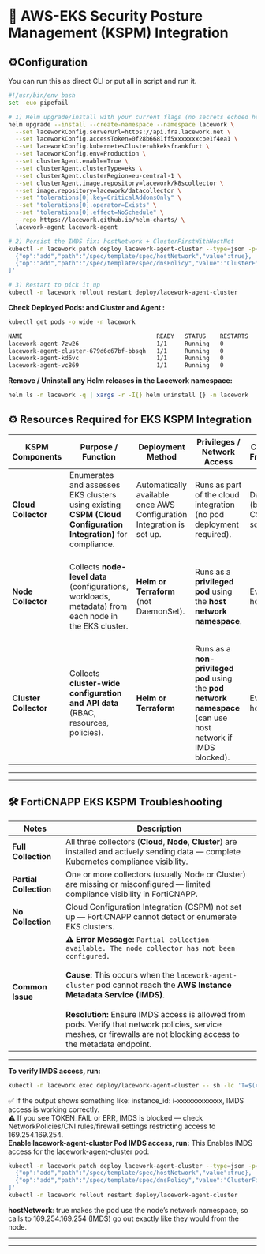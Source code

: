 # 🧩 AWS-EKS Security Posture Management (KSPM)  Integration  


## ⚙️Configuration

You can run this as direct CLI or put all in script and run it.

```bash
#!/usr/bin/env bash
set -euo pipefail

# 1) Helm upgrade/install with your current flags (no secrets echoed here)
helm upgrade --install --create-namespace --namespace lacework \
  --set laceworkConfig.serverUrl=https://api.fra.lacework.net \
  --set laceworkConfig.accessToken=0f28b6681ff5xxxxxxxcbe1f4ea1 \
  --set laceworkConfig.kubernetesCluster=hkeksfrankfurt \
  --set laceworkConfig.env=Production \
  --set clusterAgent.enable=True \
  --set clusterAgent.clusterType=eks \
  --set clusterAgent.clusterRegion=eu-central-1 \
  --set clusterAgent.image.repository=lacework/k8scollector \
  --set image.repository=lacework/datacollector \
  --set "tolerations[0].key=CriticalAddonsOnly" \
  --set "tolerations[0].operator=Exists" \
  --set "tolerations[0].effect=NoSchedule" \
  --repo https://lacework.github.io/helm-charts/ \
  lacework-agent lacework-agent
```


```bash
# 2) Persist the IMDS fix: hostNetwork + ClusterFirstWithHostNet
kubectl -n lacework patch deploy lacework-agent-cluster --type=json -p='[
  {"op":"add","path":"/spec/template/spec/hostNetwork","value":true},
  {"op":"add","path":"/spec/template/spec/dnsPolicy","value":"ClusterFirstWithHostNet"}
]'
```

```bash
# 3) Restart to pick it up
kubectl -n lacework rollout restart deploy/lacework-agent-cluster
```


**Check Deployed Pods: and Cluster and Agent :**
```bash
kubectl get pods -o wide -n lacework                                

NAME                                      READY   STATUS    RESTARTS   AGE   IP              NODE                  NOMINATED NODE   READINESS GATES
lacework-agent-7zw26                      1/1     Running   0          46s   172.31.34.187   i-0c0fa636d2fbd7808   <none>           <none>
lacework-agent-cluster-679d6c67bf-bbsqh   1/1     Running   0          43s   172.31.11.36    i-0c78ac265bfc9d185   <none>           <none>
lacework-agent-kd6vc                      1/1     Running   0          46s   172.31.15.62    i-08b86b7b9ee759e7a   <none>           <none>
lacework-agent-vc869                      1/1     Running   0          26s   172.31.11.36    i-0c78ac265bfc9d185   <none>           <none>
```

**Remove / Uninstall any Helm releases in the Lacework namespace:**
```bash
helm ls -n lacework -q | xargs -r -I{} helm uninstall {} -n lacework
```

## ⚙️ Resources Required for EKS KSPM  Integration

| **KSPM Components**         | **Purpose / Function**                                                                                         | **Deployment Method**                                                 | **Privileges / Network Access**                                                                              | **Collection Frequency**        | **Data Sent to FortiCNAPP**             | **Key Requirements / Notes**                                                                                |
| --------------------- | -------------------------------------------------------------------------------------------------------------- | --------------------------------------------------------------------- | ------------------------------------------------------------------------------------------------------------ | ------------------------------- | --------------------------------------- | ----------------------------------------------------------------------------------------------------------- |
| **Cloud Collector**   | Enumerates and assesses EKS clusters using existing **CSPM (Cloud Configuration Integration)** for compliance. | Automatically available once AWS Configuration Integration is set up. | Runs as part of the cloud integration (no pod deployment required).                                          | Daily (based on CSPM schedule). | Within 24 hours of configuration setup. | Requires AWS  Configuration Integration. No additional setup for EKS.                                 |
| **Node Collector**    | Collects **node-level data** (configurations, workloads, metadata) from each node in the EKS cluster.          | **Helm or Terraform** (not DaemonSet).                                | Runs as a **privileged pod** using the **host network namespace**.                                           | Every hour.                     | Within 2 hours of installation.         | Requires access to the **Instance Metadata Service (IMDS)**. Must be deployed on each cluster.              |
| **Cluster Collector** | Collects **cluster-wide configuration and API data** (RBAC, resources, policies).                              | **Helm or Terraform**                                                 | Runs as a **non-privileged pod** using the **pod network namespace** (can use host network if IMDS blocked). | Every 24 hours.                 | Within 2 hours of installation.         | Requires access to both the **Kubernetes API Server** and **IMDS**. If IMDS blocked → *Partial Collection*. |  

------
------

## 🛠️ FortiCNAPP EKS KSPM Troubleshooting


| **Notes**           | **Description**                                                                                                                                                                                                                                                                                                                                                                                               |
| ---------------------- | ------------------------------------------------------------------------------------------------------------------------------------------------------------------------------------------------------------------------------------------------------------------------------------------------------------------------------------------------------------------------------------------------------------- |
| **Full Collection**    | All three collectors (**Cloud**, **Node**, **Cluster**) are installed and actively sending data — complete Kubernetes compliance visibility.                                                                                                                                                                                                                                                                  |
| **Partial Collection** | One or more collectors (usually Node or Cluster) are missing or misconfigured — limited compliance visibility in FortiCNAPP.                                                                                                                                                                                                                                                                                  |
| **No Collection**      | Cloud Configuration Integration (CSPM) not set up — FortiCNAPP cannot detect or enumerate EKS clusters.                                                                                                                                                                                                                                                                                                       |
| **Common Issue**       | ⚠️ **Error Message:** `Partial collection available. The node collector has not been configured.`<br><br>**Cause:** This occurs when the `lacework-agent-cluster` pod cannot reach the **AWS Instance Metadata Service (IMDS)**.<br><br>**Resolution:** Ensure IMDS access is allowed from pods. Verify that network policies, service meshes, or firewalls are not blocking access to the metadata endpoint. |  

------

**To verify IMDS access, run:**
```bash
kubectl -n lacework exec deploy/lacework-agent-cluster -- sh -lc 'T=$(curl -s --connect-timeout 2 -X PUT http://169.254.169.254/latest/api/token -H "X-aws-ec2-metadata-token-ttl-seconds:60" || true); [ -n "$T" ] && { printf "instance_id: "; curl -s --connect-timeout 2 -H "X-aws-ec2-metadata-token: $T" http://169.254.169.254/latest/meta-data/instance-id || echo ERR; } || echo TOKEN_FAIL'
```
✅ If the output shows something like: instance_id: i-xxxxxxxxxxxx, IMDS access is working correctly.  
⚠️ If you see TOKEN_FAIL or ERR, IMDS is blocked — check NetworkPolicies/CNI rules/firewall settings restricting access to 169.254.169.254.  
   **Enable lacework-agent-cluster Pod IMDS access, run:** This Enables IMDS access for the lacework-agent-cluster pod:

```bash
kubectl -n lacework patch deploy lacework-agent-cluster --type=json -p='[
  {"op":"add","path":"/spec/template/spec/hostNetwork","value":true},
  {"op":"add","path":"/spec/template/spec/dnsPolicy","value":"ClusterFirstWithHostNet"}
]'
kubectl -n lacework rollout restart deploy/lacework-agent-cluster
```
**hostNetwork**: true makes the pod use the node’s network namespace, so calls to 169.254.169.254 (IMDS) go out exactly like they would from the node.

-----
-----


